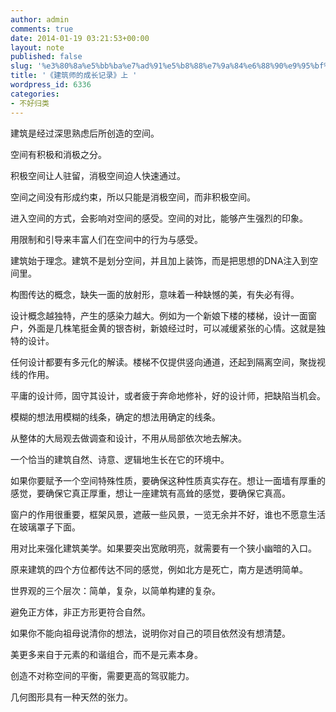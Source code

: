 ```yaml
---
author: admin
comments: true
date: 2014-01-19 03:21:53+00:00
layout: note
published: false
slug: '%e3%80%8a%e5%bb%ba%e7%ad%91%e5%b8%88%e7%9a%84%e6%88%90%e9%95%bf%e8%ae%b0%e5%bd%95%e3%80%8b%e4%b8%8a'
title: '《建筑师的成长记录》上 '
wordpress_id: 6336
categories:
- 不好归类
---
```


建筑是经过深思熟虑后所创造的空间。

空间有积极和消极之分。

积极空间让人驻留，消极空间迫人快速通过。

空间之间没有形成约束，所以只能是消极空间，而非积极空间。

进入空间的方式，会影响对空间的感受。空间的对比，能够产生强烈的印象。

用限制和引导来丰富人们在空间中的行为与感受。

建筑始于理念。建筑不是划分空间，并且加上装饰，而是把思想的DNA注入到空间里。

构图传达的概念，缺失一面的放射形，意味着一种缺憾的美，有失必有得。

设计概念越独特，产生的感染力越大。例如为一个新娘下楼的楼梯，设计一面窗户，外面是几株笔挺金黄的银杏树，新娘经过时，可以减缓紧张的心情。这就是独特的设计。

任何设计都要有多元化的解读。楼梯不仅提供竖向通道，还起到隔离空间，聚拢视线的作用。

平庸的设计师，固守其设计，或者疲于奔命地修补，好的设计师，把缺陷当机会。

模糊的想法用模糊的线条，确定的想法用确定的线条。

从整体的大局观去做调查和设计，不用从局部依次地去解决。

一个恰当的建筑自然、诗意、逻辑地生长在它的环境中。

如果你要赋予一个空间特殊性质，要确保这种性质真实存在。想让一面墙有厚重的感觉，要确保它真正厚重，想让一座建筑有高耸的感觉，要确保它真高。

窗户的作用很重要，框架风景，遮蔽一些风景，一览无余并不好，谁也不愿意生活在玻璃罩子下面。

用对比来强化建筑美学。如果要突出宽敞明亮，就需要有一个狭小幽暗的入口。

原来建筑的四个方位都传达不同的感觉，例如北方是死亡，南方是透明简单。

世界观的三个层次：简单，复杂，以简单构建的复杂。

避免正方体，非正方形更符合自然。

如果你不能向祖母说清你的想法，说明你对自己的项目依然没有想清楚。

美更多来自于元素的和谐组合，而不是元素本身。

创造不对称空间的平衡，需要更高的驾驭能力。

几何图形具有一种天然的张力。
